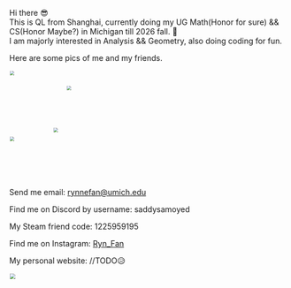 Hi there 😎  
This is QL from Shanghai, currently doing my UG Math(Honor for sure) && CS(Honor Maybe?) in Michigan till 2026 fall. 👀   
I am majorly interested in Analysis && Geometry, also doing coding for fun. 

Here are some pics of me and my friends.   

<img src="./Assets/wizWLCY.jpg" width="200" style="zoom:50%;" /> <img src="./Assets/wizWYH.JPG" width="145" style="zoom:50%;" />  
<img src="./Assets/wizCX.jpg" width="152" style="zoom:50%;" /> <img src="./Assets/sisu.jpeg" width="184" style="zoom:50%;" />

Send me email: rynnefan@umich.edu 

Find me on Discord by username: saddysamoyed

My Steam friend code: 1225959195

Find me on Instagram: [Ryn_Fan](https://www.instagram.com/saddysamoyed)

My personal website: //TODO😥

<img src="./Assets/IMG_1523.JPG" width="100" style="zoom:67%;" />
